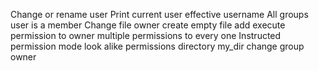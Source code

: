 Change or rename user
Print current user effective username
All groups user is a member
Change file owner
create empty file
add execute permission to owner
multiple permissions
to every one
Instructed permission
mode
look alike
permissions directory
my_dir
change group owner
